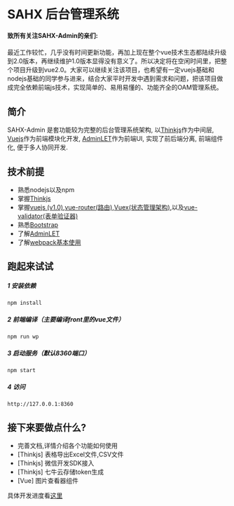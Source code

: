 
# SAHX 后台管理系统
>
#### 致所有关注SAHX-Admin的亲们:
 最近工作较忙，几乎没有时间更新功能，再加上现在整个vue技术生态都陆续升级到2.0版本，再继续维护1.0版本显得没有意义了。所以决定将在空闲时间里，把整个项目升级到vue2.0。大家可以继续关注该项目，也希望有一定vuejs基础和nodejs基础的同学参与进来，结合大家平时开发中遇到需求和问题，把该项目做成完全依赖前端js技术，实现简单的、易用易懂的、功能齐全的OAM管理系统。

## 简介
 SAHX-Admin 是套功能较为完整的后台管理系统架构, 以[Thinkjs](https://github.com/75team/thinkjs)作为中间层, [Vuejs](https://github.com/vuejs/vue)作为前端模块化开发, [AdminLET](https://github.com/almasaeed2010/AdminLTE)作为前端UI, 实现了前后端分离, 前端组件化,
 便于多人协同开发.

## 技术前提
   - 熟悉nodejs以及npm
   - 掌握[Thinkjs](https://github.com/75team/thinkjs)
   - 掌握[vuejs (v1.0)](http://cn.vuejs.org/guide/),[vue-router(路由)](https://github.com/vuejs/vue-router/tree/1.0/docs/zh-cn),[Vuex(状态管理架构)](https://github.com/vuejs/vuex/tree/1.0/docs/zh-cn),以及[vue-validator(表单验证器)](http://vuejs.github.io/vue-validator/zh-cn/index.html)
   - 熟悉[Bootstrap](http://v3.bootcss.com/)
   - 了解[AdminLET](https://github.com/almasaeed2010/AdminLTE)
   - 了解[webpack基本使用](https://segmentfault.com/a/1190000003985802#articleHeader6)

## 跑起来试试
##### 1 安装依赖

```
npm install
```
##### 2 前端编译（主要编译front里的vue文件）
```
npm run wp
```

##### 3 启动服务（默认8360端口）

```
npm start
```
##### 4 访问
```
http://127.0.0.1:8360
```

## 接下来要做点什么?
- 完善文档,详情介绍各个功能如何使用
- [Thinkjs] 表格导出Excel文件,CSV文件
- [Thinkjs] 微信开发SDK接入
- [Thinkjs] 七牛云存储token生成
- [Vue] 图片查看器组件

具体开发进度看[这里](https://github.com/SAHX/SAHX-Admin/projects/1)
